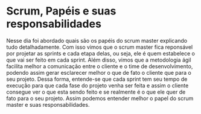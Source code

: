 #                      Scrum, Papéis e suas responsabilidades 
                    
Nesse dia foi abordado quais são os papéis do scrum master explicando tudo detalhadamente.
Com isso vimos que o scrum master fica reponsável por projetar as sprints e cada etapa delas,
ou seja, ele é quem estabelece o que vai ser feito em cada sprint.
Além disso, vimos que a metodologia ágil facilita melhor a comunicação entre o cliente e o time 
de desenvolvimento, podendo assim gerar esclarecer melhor o que de fato o cliente que para o seu 
projeto.
Dessa forma, entende-se que cada sprint tem seu tempo de execução para que cada fase do projeto 
venha ser feita e assim o cliente consegue ver o que esta sendo feito e se realmente é o que ele
quer de fato para o seu projeto.
Assim podemos entender melhor o papel do scrum master e suas responsabilidades.


